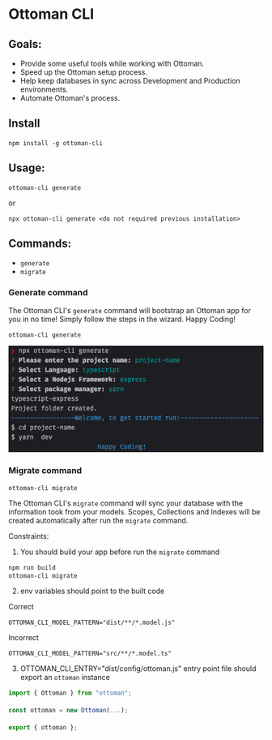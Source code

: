 # Ottoman CLI

## Goals:
- Provide some useful tools while working with Ottoman.
- Speed up the Ottoman setup process.
- Help keep databases in sync across Development and Production environments.
- Automate Ottoman's process.

## Install
```shell
npm install -g ottoman-cli
```

## Usage:
```shell
ottoman-cli generate
```
or
```shell
npx ottoman-cli generate <do not required previous installation>
```

## Commands:
- `generate`
- `migrate`

### Generate command

The Ottoman CLI's `generate` command will bootstrap an Ottoman app for you in no time!
Simply follow the steps in the wizard. Happy Coding!

```shell
ottoman-cli generate
```

![generate.png](generate.png)

### Migrate command

```shell
ottoman-cli migrate
```

The Ottoman CLI's `migrate` command will sync your database with the information took from your models.
Scopes, Collections and Indexes will be created automatically after run the `migrate` command.

Constraints:
1. You should build your app before run the `migrate` command
```shell
npm run build
ottoman-cli migrate
```
2. env variables should point to the built code

Correct
```dotenv
OTTOMAN_CLI_MODEL_PATTERN="dist/**/*.model.js"
```
Incorrect
```dotenv
OTTOMAN_CLI_MODEL_PATTERN="src/**/*.model.ts"
```
3. OTTOMAN_CLI_ENTRY="dist/config/ottoman.js" entry point file should export an `ottoman` instance
```ts
import { Ottoman } from "ottoman";

const ottoman = new Ottoman(...);

export { ottoman };
```
